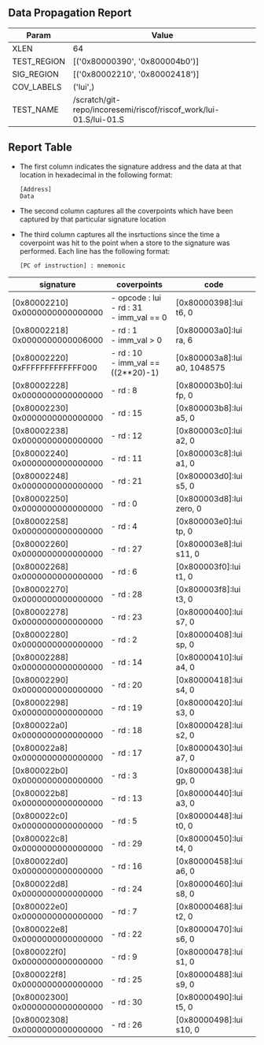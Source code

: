 
## Data Propagation Report

| Param       | Value    |
|-------------|----------|
| XLEN        | 64      |
| TEST_REGION | [('0x80000390', '0x800004b0')]      |
| SIG_REGION  | [('0x80002210', '0x80002418')]      |
| COV_LABELS  | ('lui',)      |
| TEST_NAME   | /scratch/git-repo/incoresemi/riscof/riscof_work/lui-01.S/lui-01.S    |

## Report Table

- The first column indicates the signature address and the data at that location in hexadecimal in the following format: 
  ```
  [Address]
  Data
  ```

- The second column captures all the coverpoints which have been captured by that particular signature location

- The third column captures all the insrtuctions since the time a coverpoint was
  hit to the point when a store to the signature was performed. Each line has
  the following format:
  ```
  [PC of instruction] : mnemonic
  ```

|            signature             |                    coverpoints                     |              code               |
|----------------------------------|----------------------------------------------------|---------------------------------|
|[0x80002210]<br>0x0000000000000000|- opcode : lui<br> - rd : 31<br> - imm_val == 0<br> |[0x80000398]:lui t6, 0<br>       |
|[0x80002218]<br>0x0000000000006000|- rd : 1<br> - imm_val > 0<br>                      |[0x800003a0]:lui ra, 6<br>       |
|[0x80002220]<br>0xFFFFFFFFFFFFF000|- rd : 10<br> - imm_val == ((2**20)-1)<br>          |[0x800003a8]:lui a0, 1048575<br> |
|[0x80002228]<br>0x0000000000000000|- rd : 8<br>                                        |[0x800003b0]:lui fp, 0<br>       |
|[0x80002230]<br>0x0000000000000000|- rd : 15<br>                                       |[0x800003b8]:lui a5, 0<br>       |
|[0x80002238]<br>0x0000000000000000|- rd : 12<br>                                       |[0x800003c0]:lui a2, 0<br>       |
|[0x80002240]<br>0x0000000000000000|- rd : 11<br>                                       |[0x800003c8]:lui a1, 0<br>       |
|[0x80002248]<br>0x0000000000000000|- rd : 21<br>                                       |[0x800003d0]:lui s5, 0<br>       |
|[0x80002250]<br>0x0000000000000000|- rd : 0<br>                                        |[0x800003d8]:lui zero, 0<br>     |
|[0x80002258]<br>0x0000000000000000|- rd : 4<br>                                        |[0x800003e0]:lui tp, 0<br>       |
|[0x80002260]<br>0x0000000000000000|- rd : 27<br>                                       |[0x800003e8]:lui s11, 0<br>      |
|[0x80002268]<br>0x0000000000000000|- rd : 6<br>                                        |[0x800003f0]:lui t1, 0<br>       |
|[0x80002270]<br>0x0000000000000000|- rd : 28<br>                                       |[0x800003f8]:lui t3, 0<br>       |
|[0x80002278]<br>0x0000000000000000|- rd : 23<br>                                       |[0x80000400]:lui s7, 0<br>       |
|[0x80002280]<br>0x0000000000000000|- rd : 2<br>                                        |[0x80000408]:lui sp, 0<br>       |
|[0x80002288]<br>0x0000000000000000|- rd : 14<br>                                       |[0x80000410]:lui a4, 0<br>       |
|[0x80002290]<br>0x0000000000000000|- rd : 20<br>                                       |[0x80000418]:lui s4, 0<br>       |
|[0x80002298]<br>0x0000000000000000|- rd : 19<br>                                       |[0x80000420]:lui s3, 0<br>       |
|[0x800022a0]<br>0x0000000000000000|- rd : 18<br>                                       |[0x80000428]:lui s2, 0<br>       |
|[0x800022a8]<br>0x0000000000000000|- rd : 17<br>                                       |[0x80000430]:lui a7, 0<br>       |
|[0x800022b0]<br>0x0000000000000000|- rd : 3<br>                                        |[0x80000438]:lui gp, 0<br>       |
|[0x800022b8]<br>0x0000000000000000|- rd : 13<br>                                       |[0x80000440]:lui a3, 0<br>       |
|[0x800022c0]<br>0x0000000000000000|- rd : 5<br>                                        |[0x80000448]:lui t0, 0<br>       |
|[0x800022c8]<br>0x0000000000000000|- rd : 29<br>                                       |[0x80000450]:lui t4, 0<br>       |
|[0x800022d0]<br>0x0000000000000000|- rd : 16<br>                                       |[0x80000458]:lui a6, 0<br>       |
|[0x800022d8]<br>0x0000000000000000|- rd : 24<br>                                       |[0x80000460]:lui s8, 0<br>       |
|[0x800022e0]<br>0x0000000000000000|- rd : 7<br>                                        |[0x80000468]:lui t2, 0<br>       |
|[0x800022e8]<br>0x0000000000000000|- rd : 22<br>                                       |[0x80000470]:lui s6, 0<br>       |
|[0x800022f0]<br>0x0000000000000000|- rd : 9<br>                                        |[0x80000478]:lui s1, 0<br>       |
|[0x800022f8]<br>0x0000000000000000|- rd : 25<br>                                       |[0x80000488]:lui s9, 0<br>       |
|[0x80002300]<br>0x0000000000000000|- rd : 30<br>                                       |[0x80000490]:lui t5, 0<br>       |
|[0x80002308]<br>0x0000000000000000|- rd : 26<br>                                       |[0x80000498]:lui s10, 0<br>      |
